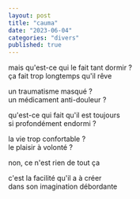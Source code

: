 ```yaml
---
layout: post
title: "cauma"
date: "2023-06-04"
categories: "divers"
published: true
---
```


mais qu'est-ce qui le fait tant dormir ?  
ça fait trop longtemps qu'il rêve  

un traumatisme masqué ?  
un médicament anti-douleur ?  

qu'est-ce qui fait qu'il est toujours  
si profondément endormi ?  

la vie trop confortable ?  
le plaisir à volonté ?  

non, ce n'est rien de tout ça  

c'est la facilité qu'il a à créer  
dans son imagination débordante  
